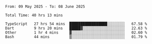 <!--START_SECTION:waka-->

```abap
From: 09 May 2025 - To: 08 June 2025

Total Time: 40 hrs 13 mins

TypeScript   27 hrs 54 mins  █████████████████░░░░░░░░   67.58 %
Dart         9 hrs 20 mins   █████▓░░░░░░░░░░░░░░░░░░░   22.63 %
Other        1 hr 4 mins     ▓░░░░░░░░░░░░░░░░░░░░░░░░   02.60 %
Bash         44 mins         ▒░░░░░░░░░░░░░░░░░░░░░░░░   01.79 %
```

<!--END_SECTION:waka-->
